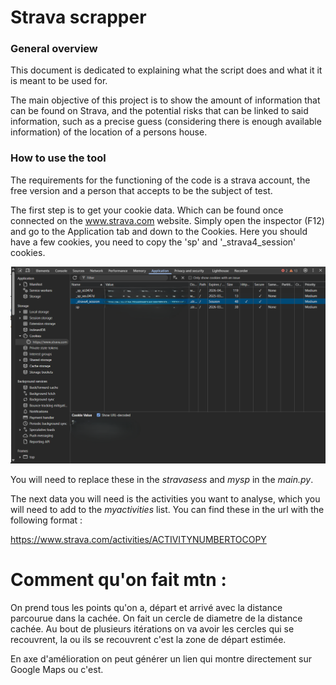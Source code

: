 # Strava scrapper

### General overview
This document is dedicated to explaining what the script does and what it
it is meant to be used for.

The main objective of this project is to show the amount of information 
that can be found on Strava, and the potential risks that can be linked
to said information, such as a precise guess (considering there is enough 
available information) of the location of a persons house.


### How to use the tool
The requirements for the functioning of the code is a strava account, the free version 
and a person that accepts to be the subject of test.


The first step is to get your cookie data. Which can be found once connected
on the www.strava.com website. Simply open the inspector (F12) and 
go to the Application tab and down to the Cookies. Here you should have a few cookies,
you need to copy the 'sp' and '_strava4_session' cookies.


![Screenshot 2025-03-18 204219.png](Screenshot%202025-03-18%20204219.png)

You will need to replace these in the _stravasess_ and _mysp_ in the _main.py_.


The next data you will need is the activities you want to analyse, which you
will need to add to the _myactivities_ list. You can find these in the url with the following
format :

https://www.strava.com/activities/ACTIVITYNUMBERTOCOPY

# Comment qu'on fait mtn :
On prend tous les points qu'on a, départ et arrivé avec la distance parcourue dans
la cachée. On fait un cercle de diametre de la distance cachée.
Au bout de plusieurs itérations on va avoir les cercles qui se 
recouvrent, la ou ils se recouvrent c'est la zone de départ estimée.

En axe d'amélioration on peut générer un lien qui montre directement sur Google
Maps ou c'est.
